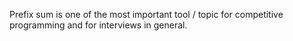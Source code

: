 Prefix sum is one of the most important tool / topic for competitive programming and for interviews in general.
